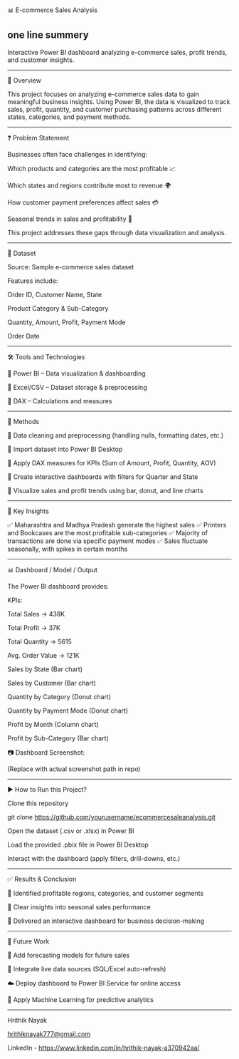 📊 E-commerce Sales Analysis

one line summery
-----------------------------------------------------------------------------------------------------------------------------------------------------------------------------------------------------------------

Interactive Power BI dashboard analyzing e-commerce sales, profit trends, and customer insights.

-----------------------------------------------------------------------------------------------------------------------------------------------------------------------------------------------------------------
📖 Overview

This project focuses on analyzing e-commerce sales data to gain meaningful business insights. Using Power BI, the data is visualized to track sales, profit, quantity, and customer purchasing patterns across different states, categories, and payment methods.

-----------------------------------------------------------------------------------------------------------------------------------------------------------------------------------------------------------------
❓ Problem Statement

Businesses often face challenges in identifying:

Which products and categories are the most profitable 📈

Which states and regions contribute most to revenue 🌍

How customer payment preferences affect sales 💳

Seasonal trends in sales and profitability 📅

This project addresses these gaps through data visualization and analysis.

-----------------------------------------------------------------------------------------------------------------------------------------------------------------------------------------------------------------
📂 Dataset

Source: Sample e-commerce sales dataset

Features include:

Order ID, Customer Name, State

Product Category & Sub-Category

Quantity, Amount, Profit, Payment Mode

Order Date

-----------------------------------------------------------------------------------------------------------------------------------------------------------------------------------------------------------------
🛠️ Tools and Technologies

🔹 Power BI – Data visualization & dashboarding

🔹 Excel/CSV – Dataset storage & preprocessing

🔹 DAX – Calculations and measures

-----------------------------------------------------------------------------------------------------------------------------------------------------------------------------------------------------------------
🔎 Methods

📌 Data cleaning and preprocessing (handling nulls, formatting dates, etc.)

📌 Import dataset into Power BI Desktop

📌 Apply DAX measures for KPIs (Sum of Amount, Profit, Quantity, AOV)

📌 Create interactive dashboards with filters for Quarter and State

📌 Visualize sales and profit trends using bar, donut, and line charts

-----------------------------------------------------------------------------------------------------------------------------------------------------------------------------------------------------------------
📌 Key Insights

✅ Maharashtra and Madhya Pradesh generate the highest sales
✅ Printers and Bookcases are the most profitable sub-categories
✅ Majority of transactions are done via specific payment modes
✅ Sales fluctuate seasonally, with spikes in certain months

-----------------------------------------------------------------------------------------------------------------------------------------------------------------------------------------------------------------
📊 Dashboard / Model / Output

The Power BI dashboard provides:

KPIs:

Total Sales → 438K

Total Profit → 37K

Total Quantity → 5615

Avg. Order Value → 121K

Sales by State (Bar chart)

Sales by Customer (Bar chart)

Quantity by Category (Donut chart)

Quantity by Payment Mode (Donut chart)

Profit by Month (Column chart)

Profit by Sub-Category (Bar chart)

📷 Dashboard Screenshot:


(Replace with actual screenshot path in repo)

-----------------------------------------------------------------------------------------------------------------------------------------------------------------------------------------------------------------
▶️ How to Run this Project?

Clone this repository

git clone https://github.com/yourusername/ecommercesaleanalysis.git


Open the dataset (.csv or .xlsx) in Power BI

Load the provided .pbix file in Power BI Desktop

Interact with the dashboard (apply filters, drill-downs, etc.)

-----------------------------------------------------------------------------------------------------------------------------------------------------------------------------------------------------------------
✅ Results & Conclusion

📍 Identified profitable regions, categories, and customer segments

📍 Clear insights into seasonal sales performance

📍 Delivered an interactive dashboard for business decision-making

-----------------------------------------------------------------------------------------------------------------------------------------------------------------------------------------------------------------
🚀 Future Work

🔮 Add forecasting models for future sales

🔄 Integrate live data sources (SQL/Excel auto-refresh)

☁️ Deploy dashboard to Power BI Service for online access

🤖 Apply Machine Learning for predictive analytics

-----------------------------------------------------------------------------------------------------------------------------------------------------------------------------------------------------------------
Hrithik Nayak

hrithiknayak777@gmail.com

LinkedIn - https://www.linkedin.com/in/hrithik-nayak-a370942aa/
